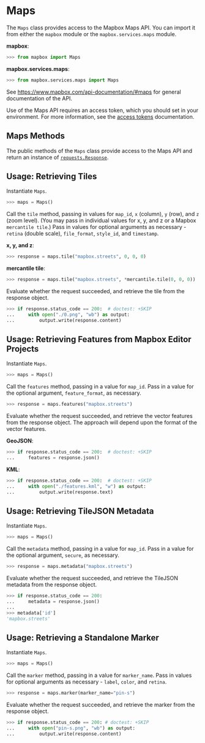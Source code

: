 # Maps

The `Maps` class provides access to the Mapbox Maps API.  You can import it from either the `mapbox` module or the `mapbox.services.maps` module.

__mapbox__:

```python
>>> from mapbox import Maps

```

__mapbox.services.maps__:

```python
>>> from mapbox.services.maps import Maps

```

See https://www.mapbox.com/api-documentation/#maps for general documentation of the API.

Use of the Maps API requires an access token, which you should set in your environment.  For more information, see the [access tokens](access_tokens.md) documentation.

## Maps Methods

The public methods of the `Maps` class provide access to the Maps API and return an instance of [`requests.Response`](http://docs.python-requests.org/en/latest/api/#requests.Response).

## Usage: Retrieving Tiles

Instantiate `Maps`.

```python
>>> maps = Maps()

```

Call the `tile` method, passing in values for `map_id`, `x` (column), `y` (row), and `z` (zoom level).  (You may pass in individual values for x, y, and z or a Mapbox `mercantile tile`.)  Pass in values for optional arguments as necessary - `retina` (double scale), `file_format`, `style_id`, and `timestamp`.

__x, y, and z__:

```python
>>> response = maps.tile("mapbox.streets", 0, 0, 0)

```

__mercantile tile__:

```python
>>> response = maps.tile("mapbox.streets", *mercantile.tile(0, 0, 0))  # doctest: +SKIP

```

Evaluate whether the request succeeded, and retrieve the tile from the response object.

```python
>>> if response.status_code == 200:  # doctest: +SKIP
...     with open("./0.png", "wb") as output:
...         output.write(response.content)

```

## Usage: Retrieving Features from Mapbox Editor Projects

Instantiate `Maps`.

```python
>>> maps = Maps()

```

Call the `features` method, passing in a value for `map_id`.  Pass in a value for the optional argument, `feature_format`, as necessary.

```python
>>> response = maps.features("mapbox.streets")

```

Evaluate whether the request succeeded, and retrieve the vector features from the response object.  The approach will depend upon the format of the vector features.

__GeoJSON__:

```python
>>> if response.status_code == 200:  # doctest: +SKIP
...     features = response.json()

```

__KML__:

```python
>>> if response.status_code == 200:  # doctest: +SKIP
...     with open("./features.kml", "w") as output:
...         output.write(response.text)

```

## Usage: Retrieving TileJSON Metadata

Instantiate `Maps`.

```python
>>> maps = Maps()

```

Call the `metadata` method, passing in a value for `map_id`.  Pass in a value for the optional argument, `secure`, as necessary.

```python
>>> response = maps.metadata("mapbox.streets")

```

Evaluate whether the request succeeded, and retrieve the TileJSON metadata from the response object.

```python
>>> if response.status_code == 200:
...     metadata = response.json()
...
>>> metadata['id']
'mapbox.streets'

```

## Usage: Retrieving a Standalone Marker

Instantiate `Maps`.

```python
>>> maps = Maps()

```

Call the `marker` method, passing in a value for `marker_name`.  Pass in values for optional arguments as necessary - `label`, `color`, and `retina`.

```python
>>> response = maps.marker(marker_name="pin-s")

```

Evaluate whether the request succeeded, and retrieve the marker from the response object.

```python
>>> if response.status_code == 200: # doctest: +SKIP
...     with open("pin-s.png", "wb") as output:
...         output.write(response.content)

```
